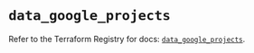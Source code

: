 # `data_google_projects`

Refer to the Terraform Registry for docs: [`data_google_projects`](https://registry.terraform.io/providers/hashicorp/google/5.14.0/docs/data-sources/projects).
